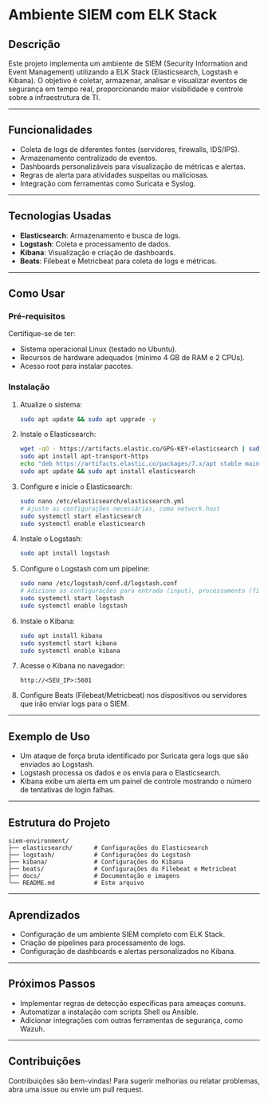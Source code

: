 # Ambiente SIEM com ELK Stack

## Descrição
Este projeto implementa um ambiente de SIEM (Security Information and Event Management) utilizando a ELK Stack (Elasticsearch, Logstash e Kibana). O objetivo é coletar, armazenar, analisar e visualizar eventos de segurança em tempo real, proporcionando maior visibilidade e controle sobre a infraestrutura de TI.

---

## Funcionalidades
- Coleta de logs de diferentes fontes (servidores, firewalls, IDS/IPS).
- Armazenamento centralizado de eventos.
- Dashboards personalizáveis para visualização de métricas e alertas.
- Regras de alerta para atividades suspeitas ou maliciosas.
- Integração com ferramentas como Suricata e Syslog.

---

## Tecnologias Usadas
- **Elasticsearch**: Armazenamento e busca de logs.
- **Logstash**: Coleta e processamento de dados.
- **Kibana**: Visualização e criação de dashboards.
- **Beats**: Filebeat e Metricbeat para coleta de logs e métricas.

---

## Como Usar

### Pré-requisitos
Certifique-se de ter:
- Sistema operacional Linux (testado no Ubuntu).
- Recursos de hardware adequados (mínimo 4 GB de RAM e 2 CPUs).
- Acesso root para instalar pacotes.

### Instalação

1. Atualize o sistema:
   ```bash
   sudo apt update && sudo apt upgrade -y
   ```

2. Instale o Elasticsearch:
   ```bash
   wget -qO - https://artifacts.elastic.co/GPG-KEY-elasticsearch | sudo apt-key add -
   sudo apt install apt-transport-https
   echo "deb https://artifacts.elastic.co/packages/7.x/apt stable main" | sudo tee -a /etc/apt/sources.list.d/elastic-7.x.list
   sudo apt update && sudo apt install elasticsearch
   ```

3. Configure e inicie o Elasticsearch:
   ```bash
   sudo nano /etc/elasticsearch/elasticsearch.yml
   # Ajuste as configurações necessárias, como network.host
   sudo systemctl start elasticsearch
   sudo systemctl enable elasticsearch
   ```

4. Instale o Logstash:
   ```bash
   sudo apt install logstash
   ```

5. Configure o Logstash com um pipeline:
   ```bash
   sudo nano /etc/logstash/conf.d/logstash.conf
   # Adicione as configurações para entrada (input), processamento (filter) e saída (output).
   sudo systemctl start logstash
   sudo systemctl enable logstash
   ```

6. Instale o Kibana:
   ```bash
   sudo apt install kibana
   sudo systemctl start kibana
   sudo systemctl enable kibana
   ```

7. Acesse o Kibana no navegador:
   ```plaintext
   http://<SEU_IP>:5601
   ```

8. Configure Beats (Filebeat/Metricbeat) nos dispositivos ou servidores que irão enviar logs para o SIEM.

---

## Exemplo de Uso
- Um ataque de força bruta identificado por Suricata gera logs que são enviados ao Logstash.
- Logstash processa os dados e os envia para o Elasticsearch.
- Kibana exibe um alerta em um painel de controle mostrando o número de tentativas de login falhas.

---

## Estrutura do Projeto
```plaintext
siem-environment/
├── elasticsearch/      # Configurações do Elasticsearch
├── logstash/           # Configurações do Logstash
├── kibana/             # Configurações do Kibana
├── beats/              # Configurações do Filebeat e Metricbeat
├── docs/               # Documentação e imagens
└── README.md           # Este arquivo
```

---

## Aprendizados
- Configuração de um ambiente SIEM completo com ELK Stack.
- Criação de pipelines para processamento de logs.
- Configuração de dashboards e alertas personalizados no Kibana.

---

## Próximos Passos
- Implementar regras de detecção específicas para ameaças comuns.
- Automatizar a instalação com scripts Shell ou Ansible.
- Adicionar integrações com outras ferramentas de segurança, como Wazuh.

---

## Contribuições
Contribuições são bem-vindas! Para sugerir melhorias ou relatar problemas, abra uma issue ou envie um pull request.

